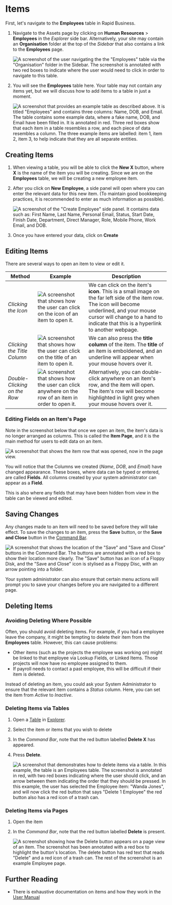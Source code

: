 # Items

First, let's navigate to the **Employees** table in Rapid Business. 

1. Navigate to the Assets page by clicking on **Human Resources** &gt; **Employees** in the *Explorer* side bar. Alternatively, your site may contain an **Organisation** folder at the top of the *Sidebar* that also contains a link to the **Employees** page.

    ![A screenshot of the user navigating the the "Employees" table via the "Organisation" folder in the Sidebar. The screenshot is annotated with two red boxes to indicate where the user would need to click in order to navigate to this table.](<Navigate to Employees.png>)

2. You will see the **Employees** table here. Your table may not contain any items yet, but we will discuss how to add items to a table in just a moment.

    ![A screenshot that provides an example table as described above. It is titled "Employees" and contains three columns: Name, DOB, and Email. The table contains some example data, where a fake name, DOB, and Email have been filled in. It is annotated in red. Three red boxes show that each item in a table resembles a row, and each piece of data resembles a column. The three example items are labelled: item 1, item 2, item 3, to help indicate that they are all separate entities.](<Items Example Rows.png>)

## Creating Items

1. When viewing a table, you will be able to click the **New X** button, where **X** is the name of the item you will be creating. Since we are on the **Employees** table, we will be creating a new employee item.

2. After you click on **New Employee**, a side panel will open where you can enter the relevant data for this new item. (To maintain good bookkeeping practices, it is recommended to enter as much information as possible).

    ![A screenshot of the "Create Employee" side panel. It contains data such as: First Name, Last Name, Personal Email, Status, Start Date, Finish Date, Department, Direct Manager, Role, Mobile Phone, Work Email, and DOB.](<Create Employee.png>)

3. Once you have entered your data, click on **Create**

## Editing Items

There are several ways to open an item to view or edit it.

| Method | Example | Description |
| --- | --- | --- |
| *Clicking the Icon* | ![A screenshot that shows how the user can click on the icon of an item to open it.](<Items Example Click Icon.png>) | We can click on the item's **icon**. This is a small image on the far left side of the item row. The icon will become underlined, and your mouse cursor will change to a hand to indicate that this is a hyperlink to another webpage. |
| *Clicking the Title Column* | ![A screenshot that shows how the user can click on the title of an item to open it.](<Items Example Click Title.png>) | We can also press the **title column** of the item. The **title** of an item is emboldened, and an underline will appear when your mouse hovers over it. | 
|*Double-Clicking on the Row* | ![A screenshot that shows how the user can click anywhere on the row of an item in order to open it.](<Items Example Click Row.png>) | Alternatively, you can double-click anywhere on an item's row, and the item will open. The item's row will become highlighted in light grey when your mouse hovers over it. |

### Editing Fields on an Item's Page

Note in the screenshot below that once we open an item, the item's data is no longer arranged as columns. This is called the **Item Page**, and it is the main method for users to edit data on an item. 

![A screenshot that shows the item row that was opened, now in the page view.](<Items Example Fields.png>)

You will notice that the Columns we created (*Name*, *DOB*, and *Email*) have changed appearance. These boxes, where data can be typed or entered, are called **Fields**. All columns created by your system administrator can appear as a **Field**.

This is also where any fields that may have been hidden from view in the table can be viewed and edited.

## Saving Changes
Any changes made to an item will need to be saved before they will take effect. To save the changes to an item, press the **Save** button, or the **Save and Close** button in the [Command Bar](</docs/Rapid/3-User Manual/glossary/glossary.md#command-bar>).

![A screenshot that shows the location of the "Save" and "Save and Close" buttons in the Command Bar. The buttons are annotated with a red box to show their location more clearly. The "Save" button has an icon of a Floppy Disk, and the "Save and Close" icon is stylised as a Floppy Disc, with an arrow pointing into a folder.](<Items Save.png>)

Your system administrator can also ensure that certain menu actions will prompt you to save your changes before you are navigated to a different page.

## Deleting Items

### Avoiding Deleting Where Possible

Often, you should avoid deleting items. For example, if you had a employee leave the company, it might be tempting to delete their item from the **Employees** table. However, this can cause problems:

- Other items (such as the projects the employee was working on) might be linked to that employee via Lookup Fields, or Linked Items. Those projects will now have no employee assigned to them.
- If payroll needs to contact a past employee, this will be difficult if their item is deleted.

Instead of deleting an item, you could ask your System Administrator to ensure that the relevant item contains a *Status* column. Here, you can set the item from *Active* to *Inactive*. 

### Deleting Items via Tables

1. Open a [Table](</docs/Rapid/3-User Manual/2-Explorer/1-Tables/1-viewing-data-using-tables/1-viewing-data-using-tables.md>) in [Explorer](</docs/Rapid/3-User Manual/2-Explorer/0-navigating-explorer/0-navigating-explorer.md>).
2. Select the item or items that you wish to delete
3. In the *Command Bar*, note that the red button labelled **Delete X** has appeared.
4. Press **Delete**.

    ![A screenshot that demonstrates how to delete items via a table. In this example, the table is an Employees table. The screenshot is annotated in red, with two red boxes indicating where the user should click, and an arrow between them indicating the order that they should be pressed. In this example, the user has selected the Employee item: "Wanda Jones", and will now click the red button that says "Delete 1 Employee" the red button also has a red icon of a trash can.](<Items Deleting.png>)

### Deleting Items via Pages

1. Open the item
2. In the *Command Bar*, note that the red button labelled **Delete** is present.

    ![A screenshot showing how the Delete button appears on a page view of an item. The screenshot has been annotated with a red box to highlight the button's location. The delete button has red text that reads "Delete" and a red icon of a trash can. The rest of the screenshot is an example Employee page.](<Items Deleting Page.png>)

## Further Reading
- There is exhaustive documentation on items and how they work in the [User Manual](<./docs/Rapid/3-User Manual/2-Explorer/2-Items/1-items-overview>)